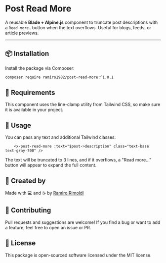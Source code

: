 # Post Read More

A reusable **Blade + Alpine.js** component to truncate post descriptions with a `Read more…` button when the text
overflows. Useful for blogs, feeds, or article previews.

---

## 📦 Installation

Install the package via Composer:

```bash
composer require ramiro1982/post-read-more:^1.0.1
```

## 🧠 Requirements

This component uses the line-clamp utility from Tailwind CSS, so make sure it is available in your project.

## 🚀 Usage

You can pass any text and additional Tailwind classes:

```blade
    <x-post-read-more :text="$post->description" class="text-base text-gray-700" />
```

The text will be truncated to 3 lines, and if it overflows, a "Read more…" button will appear to expand the full
content.

## 🙌 Created by

Made with 💻 and ☕ by [Ramiro Rimoldi](https://github.com/RAMIRO1982)

## 🤝 Contributing

Pull requests and suggestions are welcome! If you find a bug or want to add a feature, feel free to open an issue or PR.

## 📄 License

This package is open-sourced software licensed under the MIT license.

